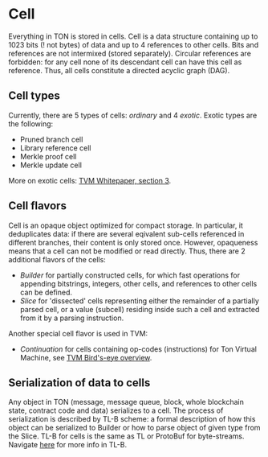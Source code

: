 # Cell
Everything in TON is stored in cells.
Cell is a data structure containing up to 1023 bits (! not bytes) of data and up to 4 references to other cells. Bits and references are not intermixed (stored separately). Circular references are forbidden: for any cell none of its descendant cell can have this cell as reference. Thus, all cells constitute a directed acyclic graph (DAG).

## Cell types
Currently, there are 5 types of cells: _ordinary_ and 4 _exotic_.
Exotic types are the following:
* Pruned branch cell
* Library reference cell
* Merkle proof cell
* Merkle update cell

More on exotic cells: [TVM Whitepaper, section 3](https://ton.org/tvm.pdf).

## Cell flavors
Cell is an opaque object optimized for compact storage. In particular, it deduplicates data: if there are several eqivalent sub-cells referenced in different branches, their content is only stored once. However, opaqueness means that a cell can not be modified or read directly. Thus, there are 2 additional flavors of the cells:
* _Builder_ for partially constructed cells, for which fast operations for appending bitstrings, integers, other cells, and references to other cells can be defined.
* _Slice_ for 'dissected' cells representing either the remainder of a partially parsed cell, or a value (subcell) residing inside such a cell and extracted from it by a parsing instruction.

Another special cell flavor is used in TVM:

* _Continuation_  for cells containing op-codes (instructions) for Ton Virtual Machine, see [TVM Bird's-eye overview](/smart-contracts/tvm_overview.md).

## Serialization of data to cells
Any object in TON (message, message queue, block, whole blockchain state, contract code and data) serializes to a cell. The process of serialization is described by TL-B scheme: a formal description of how this object can be serialized to Builder or how to parse object of given type from the Slice.
TL-B for cells is the same as TL or ProtoBuf for byte-streams.
Navigate [here](/overviews/TL-B.md) for more info in TL-B.
